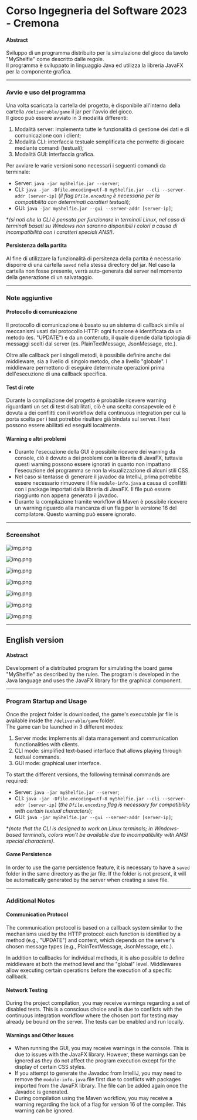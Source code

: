 # Corso Ingegneria del Software 2023 - Cremona

#### Abstract 
Sviluppo di un programma distribuito per la simulazione del gioco da tavolo "MyShelfie" come descritto dalle 
regole. </br>
Il programma è sviluppato in linguaggio Java ed utilizza la libreria JavaFX per la componente grafica. 

---
### Avvio e uso del programma 
Una volta scaricata la cartella del progetto, è disponibile all'interno della cartella `/deliverable/game` il jar per l'avvio del gioco. </br> 
Il gioco può essere avviato in 3 modalità differenti:
1. Modalità server: implementa tutte le funzionalità di gestione dei dati e di comunicazione con i client; 
2. Modalità CLI: interfaccia testuale semplificata che permette di giocare mediante comandi (testuali); 
3. Modalità GUI: interfaccia grafica. 

Per avviare le varie versioni sono necessari i seguenti comandi da terminale: 
- Server: `java -jar myShelfie.jar --server`;
- CLI: `java -jar -Dfile.encoding=utf-8 myShelfie.jar --cli --server-addr [server-ip]` (_il flag `Dfile.encoding` è necessario per la compatibilità con determinati caratteri testuali_);
- GUI: `java -jar myShelfie.jar --gui --server-addr [server-ip]`;

*_(si noti che la CLI è pensata per funzionare in terminali Linux, nel caso di terminali basati su Windows non saranno disponibili
i colori a causa di incompatibilità con i caratteri speciali ANSI)_.

#### Persistenza della partita 
Al fine di utilizzare la funzionalità di persitenza della partita è necessario
disporre di una cartella `saved` nella stessa directory del jar.
Nel caso la cartella non fosse presente, verrà auto-generata dal server 
nel momento della generazione di un salvataggio.

---
### Note aggiuntive

#### Protocollo di comunicazione 

Il protocollo di comunicazione è basato su un sistema di callback simile ai meccanismi usati dal protocollo HTTP: 
ogni funzione è identificata da un metodo (es. "UPDATE") e da un contenuto, il quale dipende dalla 
tipologia di messaggi scelti dal server (es. PlainTextMessage, JsonMessage, etc.). 

Oltre alle callback per i singoli metodi, è possibile definire anche dei middleware, sia a livello di 
singolo metodo, che a livello "globale". 
I middleware permettono di eseguire determinate operazioni prima 
dell'esecuzione di una callback specifica. 

#### Test di rete 
Durante la compilazione del progetto è probabile ricevere warning riguardanti un set di test disabilitati, ciò è una scelta 
consapevole ed è dovuta a dei conflitti con il workflow della continuous integration per cui la porta scelta per 
i test potrebbe risultare già bindata sul server. I test possono essere abilitati ed eseguiti localmente. 

#### Warning e altri problemi
- Durante l'esecuzione della GUI è possibile ricevere dei warning da console, ciò è dovuto a dei problemi con la libreria 
di JavaFX, tuttavia questi warning possono essere ignorati in quanto non impattano l'esecuzione del programma se non la visualizzazione di alcuni stili CSS. 
- Nel caso si tentasse di generare il javadoc da IntelliJ, prima potrebbe essere necessario rimuovere il file `module-info.java` a causa di 
conflitti con i package importati dalla libreria di JavaFX. Il file può essere riaggiunto non appena generato il javadoc. 
- Durante la compilazione tramite workflow di Maven è possibile ricevere un warning riguardo alla mancanza
di un flag per la versione 16 del compilatore. Questo warning può essere ignorato.

---

### Screenshot

![img.png](docs/cli_interface.png)

![img.png](docs/main_screen.png)

![img.png](docs/board_view.png)

![img.png](docs/board_view_disabled.png)

![img.png](docs/bookshelf_view_1.png)

![img.png](docs/bookshelf_view_2.png)

![img.png](docs/disconnection_and_turn.png)

--- 

## English version
#### Abstract
Development of a distributed program for simulating the board game "MyShelfie" as described by the rules.
The program is developed in the Java language and uses the JavaFX library for the graphical component.

---
### Program Startup and Usage
Once the project folder is downloaded, the game's executable jar file is available inside the `/deliverable/game` folder.</br>
The game can be launched in 3 different modes:
1. Server mode: implements all data management and communication functionalities with clients.
2. CLI mode: simplified text-based interface that allows playing through textual commands.
3. GUI mode: graphical user interface.

To start the different versions, the following terminal commands are required:
- Server: `java -jar myShelfie.jar --server`;
- CLI: `java -jar -Dfile.encoding=utf-8 myShelfie.jar --cli --server-addr [server-ip]` (_the `Dfile.encoding` flag is necessary for compatibility with certain textual characters_);
- GUI: `java -jar myShelfie.jar --gui --server-addr [server-ip]`;

*_(note that the CLI is designed to work on Linux terminals; in Windows-based terminals, colors won't be available due to incompatibility with ANSI special characters)_.

#### Game Persistence
In order to use the game persistence feature, it is necessary to have a `saved` folder in the same directory as the jar file.
If the folder is not present, it will be automatically generated by the server when creating a save file.

---
### Additional Notes

#### Communication Protocol

The communication protocol is based on a callback system similar to the mechanisms used by the HTTP protocol:
each function is identified by a method (e.g., "UPDATE") and content, which depends on the server's chosen message types (e.g., PlainTextMessage, JsonMessage, etc.).

In addition to callbacks for individual methods, it is also possible to define middleware at both the method level and the "global" level.
Middlewares allow executing certain operations before the execution of a specific callback.

#### Network Testing
During the project compilation, you may receive warnings regarding a set of disabled tests. This is a conscious choice and is due to conflicts with the continuous integration workflow where the chosen port for testing may already be bound on the server. The tests can be enabled and run locally.

#### Warnings and Other Issues
- When running the GUI, you may receive warnings in the console. This is due to issues with the JavaFX library. However, these warnings can be ignored as they do not affect the program execution except for the display of certain CSS styles.
- If you attempt to generate the Javadoc from IntelliJ, you may need to remove the `module-info.java` file first due to conflicts with packages imported from the JavaFX library. The file can be added again once the Javadoc is generated.
- During compilation using the Maven workflow, you may receive a warning regarding the lack of a flag for version 16 of the compiler. This warning can be ignored.
